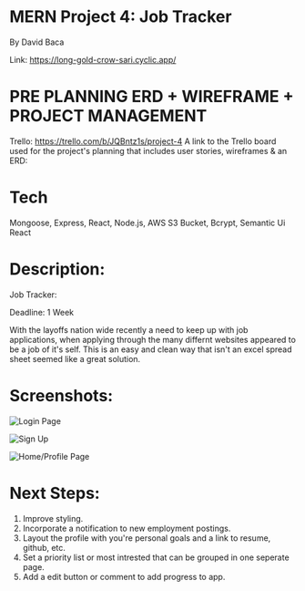 # MERN Project 4: Job Tracker 

By David Baca

Link: https://long-gold-crow-sari.cyclic.app/

# PRE PLANNING ERD + WIREFRAME + PROJECT MANAGEMENT
Trello: https://trello.com/b/JQBntz1s/project-4
A link to the Trello board used for the project's planning that includes user stories, wireframes & an ERD:

# Tech
Mongoose, Express, React, Node.js, AWS S3 Bucket, Bcrypt, Semantic Ui React

# Description:

Job Tracker: 

Deadline: 1 Week

With the layoffs nation wide recently a need to keep up with job applications, when applying through the many differnt websites appeared to be a job of it's self. This is an easy and clean way that isn't an excel spread sheet seemed like a great solution.


# Screenshots:

![Login Page](https://i.imgur.com/vtVcICR.png)

![Sign Up](https://i.imgur.com/kxClURx.png)

![Home/Profile Page](https://i.imgur.com/y1K1NlC.png)



# Next Steps:

1. Improve styling.
2. Incorporate a notification to new employment postings.
3. Layout the profile with you're personal goals and a link to resume, github, etc.
4. Set a priority list or most intrested that can be grouped in one seperate page. 
5. Add a edit button or comment to add progress to app.
